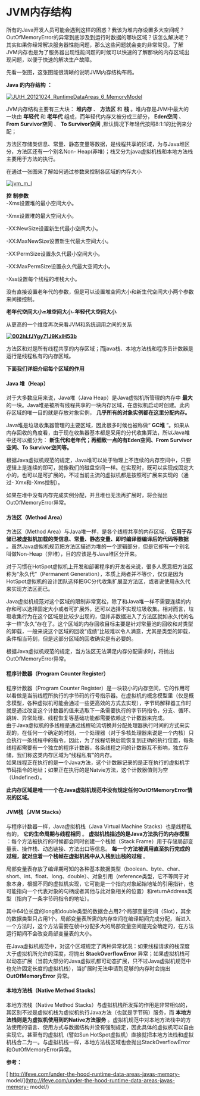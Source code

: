 #

# **JVM内存结构**

所有的Java开发人员可能会遇到这样的困惑？我该为堆内存设置多大空间呢？OutOfMemoryError的异常到底涉及到运行时数据的哪块区域？该怎么解决呢？其实如果你经常解决服务器性能问题，那么这些问题就会变的非常常见，了解JVM内存也是为了服务器出现性能问题的时候可以快速的了解那块的内存区域出现问题，以便于快速的解决生产故障。

先看一张图，这张图能很清晰的说明JVM内存结构布局。

**Java 的内存结构** **：**

[![JUtH_20121024_RuntimeDataAreas_6_MemoryModel](../md/img/ityouknow/331425-20160623115840235-1252768148.png)](http://images2015.cnblogs.com/blog/331425/201606/331425-20160623115838891-809895495.png)

JVM内存结构主要有三大块： **堆内存** 、 **方法区** 和 **栈** 。堆内存是JVM中最大的一块由 **年轻代** 和 **老年代**
组成，而年轻代内存又被分成三部分， **Eden空间** 、 **From Survivor空间** 、 **To Survivor空间**
,默认情况下年轻代按照8:1:1的比例来分配；

方法区存储类信息、常量、静态变量等数据，是线程共享的区域，为与Java堆区分，方法区还有一个别名Non-
Heap(非堆)；栈又分为java虚拟机栈和本地方法栈主要用于方法的执行。

在通过一张图来了解如何通过参数来控制各区域的内存大小

[![jvm_m_l](../md/img/ityouknow/331425-20160623115841781-223449019.png)](http://images2015.cnblogs.com/blog/331425/201606/331425-20160623115841031-564040608.png)

**控** **制参数**  
-Xms设置堆的最小空间大小。

-Xmx设置堆的最大空间大小。

-XX:NewSize设置新生代最小空间大小。

-XX:MaxNewSize设置新生代最大空间大小。

-XX:PermSize设置永久代最小空间大小。

-XX:MaxPermSize设置永久代最大空间大小。

-Xss设置每个线程的堆栈大小。

没有直接设置老年代的参数，但是可以设置堆空间大小和新生代空间大小两个参数来间接控制。

**老年代空间大小=堆空间大小-年轻代大空间大小**

从更高的一个维度再次来看JVM和系统调用之间的关系

**[![002hLfJYgy71J9KxlH53b](../md/img/ityouknow/331425-20160623115846235-947282498.png)](http://images2015.cnblogs.com/blog/331425/201606/331425-20160623115845438-670228585.png)**

方法区和对是所有线程共享的内存区域；而java栈、本地方法栈和程序员计数器是运行是线程私有的内存区域。

**下面我们详细介绍每个区域的作用**

#### **Java** **堆（Heap）**

对于大多数应用来说，Java堆（Java Heap）是Java虚拟机所管理的内存中 **最大**
的一块。Java堆是被所有线程共享的一块内存区域，在虚拟机启动时创建。此内存区域的唯一目的就是存放对象实例， **几乎所有的对象实例都在这里分配内存。**

Java堆是垃圾收集器管理的主要区域，因此很多时候也被称做“ **GC堆**
”。如果从内存回收的角度看，由于现在收集器基本都是采用的分代收集算法，所以Java堆中还可以细分为：
**新生代和老年代；再细致一点的有Eden空间、From Survivor空间、To Survivor空间等。**

根据Java虚拟机规范的规定，Java堆可以处于物理上不连续的内存空间中，只要逻辑上是连续的即可，就像我们的磁盘空间一样。在实现时，既可以实现成固定大小的，也可以是可扩展的，不过当前主流的虚拟机都是按照可扩展来实现的（通过-
Xmx和-Xms控制）。

如果在堆中没有内存完成实例分配，并且堆也无法再扩展时，将会抛出OutOfMemoryError异常。

#### ****方法区（Method Area）****

方法区（Method Area）与Java堆一样，是各个线程共享的内存区域，
**它用于存储已被虚拟机加载的类信息、常量、静态变量、即时编译器编译后的代码等数据**
。虽然Java虚拟机规范把方法区描述为堆的一个逻辑部分，但是它却有一个别名叫做Non-Heap（非堆），目的应该是与Java堆区分开来。

对于习惯在HotSpot虚拟机上开发和部署程序的开发者来说，很多人愿意把方法区称为“永久代”（Permanent
Generation），本质上两者并不等价，仅仅是因为HotSpot虚拟机的设计团队选择把GC分代收集扩展至方法区，或者说使用永久代来实现方法区而已。

Java虚拟机规范对这个区域的限制非常宽松，除了和Java堆一样不需要连续的内存和可以选择固定大小或者可扩展外，还可以选择不实现垃圾收集。相对而言，垃圾收集行为在这个区域是比较少出现的，但并非数据进入了方法区就如永久代的名字一样“永久”存在了。这个区域的内存回收目标主要是针对常量池的回收和对类型的卸载，一般来说这个区域的回收“成绩”比较难以令人满意，尤其是类型的卸载，条件相当苛刻，但是这部分区域的回收确实是有必要的。

根据Java虚拟机规范的规定，当方法区无法满足内存分配需求时，将抛出OutOfMemoryError异常。

#### ****程序计数器（Program Counter Register）****

程序计数器（Program Counter
Register）是一块较小的内存空间，它的作用可以看做是当前线程所执行的字节码的行号指示器。在虚拟机的概念模型里（仅是概念模型，各种虚拟机可能会通过一些更高效的方式去实现），字节码解释器工作时就是通过改变这个计数器的值来选取下一条需要执行的字节码指令，分支、循环、跳转、异常处理、线程恢复等基础功能都需要依赖这个计数器来完成。  
由于Java虚拟机的多线程是通过线程轮流切换并分配处理器执行时间的方式来实现的，在任何一个确定的时刻，一个处理器（对于多核处理器来说是一个内核）只会执行一条线程中的指令。因此，为了线程切换后能恢复到正确的执行位置，每条线程都需要有一个独立的程序计数器，各条线程之间的计数器互不影响，独立存储，我们称这类内存区域为“线程私有”的内存。  
如果线程正在执行的是一个Java方法，这个计数器记录的是正在执行的虚拟机字节码指令的地址；如果正在执行的是Natvie方法，这个计数器值则为空（Undefined）。

**此内存区域是唯一一个在Java虚拟机规范中没有规定任何OutOfMemoryError情况的区域。**

#### ****JVM栈（JVM Stacks）****

与程序计数器一样，Java虚拟机栈（Java Virtual Machine Stacks）也是线程私有的， **它的生命周期与线程相同** 。
**虚拟机栈描述的是Java方法执行的内存模型** ：每个方法被执行的时候都会同时创建一个栈帧（Stack
Frame）用于存储局部变量表、操作栈、动态链接、方法出口等信息。
**每一个方法被调用直至执行完成的过程，就对应着一个栈帧在虚拟机栈中从入栈到出栈的过程** 。

局部变量表存放了编译期可知的各种基本数据类型（boolean、byte、char、short、int、float、long、double）、对象引用（reference类型，它不等同于对象本身，根据不同的虚拟机实现，它可能是一个指向对象起始地址的引用指针，也可能指向一个代表对象的句柄或者其他与此对象相关的位置）和returnAddress类型（指向了一条字节码指令的地址）。

其中64位长度的long和double类型的数据会占用2个局部变量空间（Slot），其余的数据类型只占用1个。局部变量表所需的内存空间在编译期间完成分配，当进入一个方法时，这个方法需要在帧中分配多大的局部变量空间是完全确定的，在方法运行期间不会改变局部变量表的大小。

在Java虚拟机规范中，对这个区域规定了两种异常状况：如果线程请求的栈深度大于虚拟机所允许的深度，将抛出 **StackOverflowError**
异常；如果虚拟机栈可以动态扩展（当前大部分的Java虚拟机都可动态扩展，只不过Java虚拟机规范中也允许固定长度的虚拟机栈），当扩展时无法申请到足够的内存时会抛出
**OutOfMemoryError** 异常。

#### ****本地方法栈（Native Method Stacks）****

本地方法栈（Native Method
Stacks）与虚拟机栈所发挥的作用是非常相似的，其区别不过是虚拟机栈为虚拟机执行Java方法（也就是字节码）服务，而
**本地方法栈则是为虚拟机使用到的Native方法服务**
。虚拟机规范中对本地方法栈中的方法使用的语言、使用方式与数据结构并没有强制规定，因此具体的虚拟机可以自由实现它。甚至有的虚拟机（譬如Sun
HotSpot虚拟机）直接就把本地方法栈和虚拟机栈合二为一。与虚拟机栈一样，本地方法栈区域也会抛出StackOverflowError和OutOfMemoryError异常。

**参考：**

[ http://ifeve.com/under-the-hood-runtime-data-areas-javas-memory-
model/](http://ifeve.com/under-the-hood-runtime-data-areas-javas-memory-
model/)


